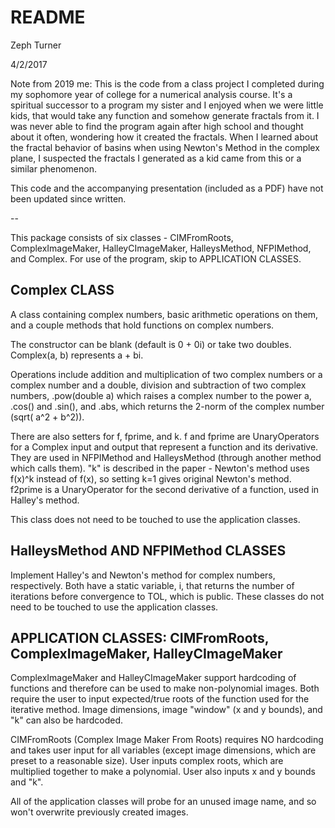 # README

Zeph Turner

4/2/2017

Note from 2019 me: This is the code from a class project I completed during my sophomore year of college for a numerical analysis course. It's a spiritual successor to a program my sister and I enjoyed when we were little kids, that would take any function and somehow generate fractals from it. I was never able to find the program again after high school and thought about it often, wondering how it created the fractals. When I learned about the fractal behavior of basins when using Newton's Method in the complex plane, I suspected the fractals I generated as a kid came from this or a similar phenomenon.

This code and the accompanying presentation (included as a PDF) have not been updated since written. 

--

This package consists of six classes - CIMFromRoots, ComplexImageMaker, HalleyCImageMaker, HalleysMethod, NFPIMethod, and Complex. For use of the program, skip to APPLICATION CLASSES. 


## Complex CLASS

A class containing complex numbers, basic arithmetic operations on them, and a couple methods that hold functions on complex numbers.

The constructor can be blank (default is 0 + 0i) or take two doubles. Complex(a, b) represents a + bi.

Operations include addition and multiplication of two complex numbers or a complex number and a double, division and subtraction of two complex numbers, .pow(double a) which raises a complex number to the power a, .cos() and .sin(), and .abs, which returns the 2-norm of the complex number (sqrt( a^2 + b^2)). 

There are also setters for f, fprime, and k. f and fprime are UnaryOperators for a Complex input and output that represent a function and its derivative. They are used in NFPIMethod and HalleysMethod (through another method which calls them). "k" is described in the paper - Newton's method uses f(x)^k instead of f(x), so setting k=1 gives original Newton's method. f2prime is a UnaryOperator for the second derivative of a function, used in Halley's method.

This class does not need to be touched to use the application classes.


## HalleysMethod AND NFPIMethod CLASSES

Implement Halley's and Newton's method for complex numbers, respectively. Both have a static variable, i, that returns the number of iterations before convergence to TOL, which is public. These classes do not need to be touched to use the application classes.


## APPLICATION CLASSES: CIMFromRoots, ComplexImageMaker, HalleyCImageMaker

ComplexImageMaker and HalleyCImageMaker support hardcoding of functions and therefore can be used to make non-polynomial images. Both require the user to input expected/true roots of the function used for the iterative method. Image dimensions, image "window" (x and y bounds), and "k" can also be hardcoded. 

CIMFromRoots (Complex Image Maker From Roots) requires NO hardcoding and takes user input for all variables (except image dimensions, which are preset to a reasonable size). User inputs complex roots, which are multiplied together to make a polynomial. User also inputs x and y bounds and "k".

All of the application classes will probe for an unused image name, and so won't overwrite previously created images. 